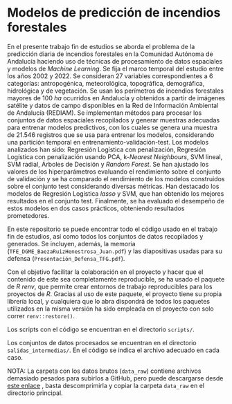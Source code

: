 # Modelos de predicción de incendios forestales
En el presente trabajo fin de estudios se aborda el problema de la predicción diaria de incendios forestales en la Comunidad Autónoma de Andalucía haciendo uso de técnicas de procesamiento de datos espaciales y modelos de *Machine Learning*.  Se fija el marco temporal del estudio entre los años 2002 y 2022. Se consideran 27 variables correspondientes a 6 categorías: antropogénica, meteorológica, topográfica, demográfica, hidrológica y de vegetación. Se usan los perímetros de incendios forestales mayores de 100 *ha* ocurridos en Andalucía y obtenidos a partir de imágenes satélite y datos de campo disponibles en la Red de Información Ambiental de Andalucía (REDIAM). Se implementan métodos para procesar los conjuntos de datos espaciales recopilados y generar muestras adecuadas para entrenar modelos predictivos, con los cuales se genera una muestra de 21.546 registros que se usa para entrenar los modelos, considerando una partición temporal en entrenamiento-validación-test. Los modelos analizados han sido: Regresión Logística con penalización, Regresión Logística con penalización usando PCA, k-*Nearest Neighbours*, SVM lineal, SVM radial, Árboles de Decisión y *Random Forest*. Se han ajustado los valores de los hiperparámetros evaluando el rendimiento sobre el conjunto de validación y se ha comparado el rendimiento de los modelos construidos sobre el conjunto test considerando diversas métricas. Han destacado los modelos de Regresión Logística *lasso* y SVM, que han obtenido los mejores resultados en el conjunto test. Finalmente, se ha evaluado el desempeño de estos modelos en dos casos prácticos, obteniendo resultados prometedores.

En este repositorio se puede encontrar todo el código usado en el trabajo fin de estudios, así como todos los conjuntos de datos recopilados y generados. Se incluyen, además, la memoria (`TFE_DGME_BaezaRuizHenestrosa_Juan.pdf`) y las diapositivas usadas para su defensa (`Presentación_Defensa_TFG.pdf`).

Con el objetivo facilitar la colaboración en el proyecto y hacer que el contenido de este sea completamente reproducible, se ha usado el paquete de *R* *renv*, que permite crear entornos de trabajo reproducibles para los proyectos de *R*. Gracias al uso de este paquete, el proyecto tiene su propia librería local, y cualquiera que lo abra dispondrá de todos los paquetes utilizados en la misma versión ha sido empleada en el proyecto con solo correr `renv::restore()`.

Los scripts con el código se encuentran en el directorio `scripts/`. 

Los conjuntos de datos procesados se encuentran en el directorio `salidas_intermedias/`. En el código se indica el archivo adecuado en cada caso.

NOTA: La carpeta con los datos brutos (`data_raw`) contiene archivos demasiado pesados para subirlos a GitHub, pero puede descargarse desde [este enlace](https://drive.google.com/file/d/1_gczTaw8lQybE6GgeZo6E4jgF9MvhzpS/view?usp=drive_link) , basta descomprimirla y copiar la carpeta `data_raw` en el directorio principal.

 
